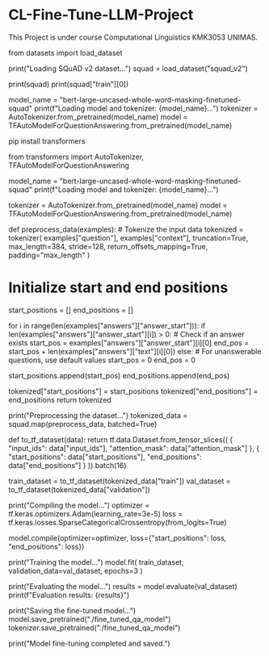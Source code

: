 # CL-Fine-Tune-LLM-Project
This Project is under course Computational Linguistics KMK3053 UNIMAS.

from datasets import load_dataset

print("Loading SQuAD v2 dataset...")
squad = load_dataset("squad_v2")

print(squad)
print(squad["train"][0])

model_name = "bert-large-uncased-whole-word-masking-finetuned-squad"
print(f"Loading model and tokenizer: {model_name}...")
tokenizer = AutoTokenizer.from_pretrained(model_name)
model = TFAutoModelForQuestionAnswering.from_pretrained(model_name)

pip install transformers

from transformers import AutoTokenizer, TFAutoModelForQuestionAnswering

model_name = "bert-large-uncased-whole-word-masking-finetuned-squad"
print(f"Loading model and tokenizer: {model_name}...")

tokenizer = AutoTokenizer.from_pretrained(model_name)
model = TFAutoModelForQuestionAnswering.from_pretrained(model_name)

def preprocess_data(examples):
    # Tokenize the input data
    tokenized = tokenizer(
        examples["question"],
        examples["context"],
        truncation=True,
        max_length=384,
        stride=128,
        return_offsets_mapping=True,
        padding="max_length"
    )
    
  # Initialize start and end positions
  start_positions = []
  end_positions = []
    
  for i in range(len(examples["answers"]["answer_start"])):
        if len(examples["answers"]["answer_start"][i]) > 0:  # Check if an answer exists
            start_pos = examples["answers"]["answer_start"][i][0]
            end_pos = start_pos + len(examples["answers"]["text"][i][0])
        else:  # For unanswerable questions, use default values
            start_pos = 0
            end_pos = 0
        
  start_positions.append(start_pos)
  end_positions.append(end_pos)
    
  tokenized["start_positions"] = start_positions
  tokenized["end_positions"] = end_positions
  return tokenized

print("Preprocessing the dataset...")
tokenized_data = squad.map(preprocess_data, batched=True)

def to_tf_dataset(data):
    return tf.data.Dataset.from_tensor_slices((
        {
            "input_ids": data["input_ids"],
            "attention_mask": data["attention_mask"]
        },
        {
            "start_positions": data["start_positions"],
            "end_positions": data["end_positions"]
        }
    )).batch(16)

train_dataset = to_tf_dataset(tokenized_data["train"])
val_dataset = to_tf_dataset(tokenized_data["validation"])

print("Compiling the model...")
optimizer = tf.keras.optimizers.Adam(learning_rate=3e-5)
loss = tf.keras.losses.SparseCategoricalCrossentropy(from_logits=True)

model.compile(optimizer=optimizer, loss={"start_positions": loss, "end_positions": loss})

print("Training the model...")
model.fit(
    train_dataset,
    validation_data=val_dataset,
    epochs=3
)

print("Evaluating the model...")
results = model.evaluate(val_dataset)
print(f"Evaluation results: {results}")

print("Saving the fine-tuned model...")
model.save_pretrained("./fine_tuned_qa_model")
tokenizer.save_pretrained("./fine_tuned_qa_model")

print("Model fine-tuning completed and saved.")

